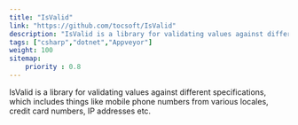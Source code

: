 ```yaml
---
title: "IsValid"
link: "https://github.com/tocsoft/IsValid"
description: "IsValid is a library for validating values against different specifications, which includes things like mobile phone numbers from various locales, credit card numbers, IP addresses etc."
tags: ["csharp","dotnet","Appveyor"]
weight: 100
sitemap: 
    priority : 0.8
---
```


IsValid is a library for validating values against different specifications, which includes things like mobile phone numbers from various locales, credit card numbers, IP addresses etc.